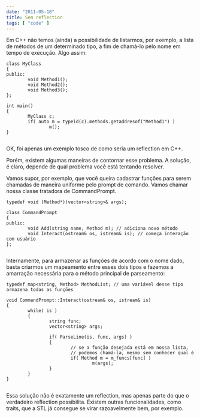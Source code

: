 ```yaml
---
date: "2011-05-18"
title: Sem reflection
tags: [ "code" ]
---
```

Em C++ não temos (ainda) a possibilidade de listarmos, por exemplo, a lista de métodos de um determinado tipo, a fim de chamá-lo pelo nome em tempo de execução. Algo assim:

```
class MyClass
{
public:
        void Method1();
        void Method2();
        void Method3();
};

int main()
{
        MyClass c;
        if( auto m = typeid(c).methods.getaddresof("Method1") )
                m();
}
 

```

OK, foi apenas um exemplo tosco de como seria um reflection em C++.

Porém, existem algumas maneiras de contornar esse problema. A solução, é claro, depende de qual problema você está tentando resolver.

Vamos supor, por exemplo, que você queira cadastrar funções para serem chamadas de maneira uniforme pelo prompt de comando. Vamos chamar nossa classe tratadora de CommandPrompt.

```
typedef void (Method*)(vector<string>& args);

class CommandPrompt
{
public:
        void Add(string name, Method m); // adiciona novo método
        void Interact(ostream& os, istream& is); // começa interação com usuário
};
 

```

Internamente, para armazenar as funções de acordo com o nome dado, basta criarmos um mapeamento entre esses dois tipos e fazemos a amarração necessária para o método principal de parseamento:

```
typedef map<string, Method> MethodList; // uma variável desse tipo armazena todas as funções

void CommandPrompt::Interact(ostream& os, istream& is)
{
        while( is )
        {
                string func;
                vector<string> args;

                if( ParseLine(is, func, args) )
                {
                        // se a função desejada está em nossa lista,
                        // podemos chamá-la, mesmo sem conhecer qual é
                        if( Method m = m_funcs[func] )
                                m(args);
                }
        }
}
 

```

Essa solução não é exatamente um reflection, mas apenas parte do que o verdadeiro reflection possibilita. Existem outras funcionalidades, como traits, que a STL já consegue se virar razoavelmente bem, por exemplo.
